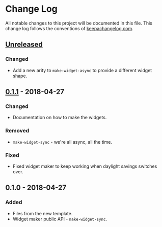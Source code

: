 # Change Log
All notable changes to this project will be documented in this file. This change log follows the conventions of [keepachangelog.com](http://keepachangelog.com/).

## [Unreleased]
### Changed
- Add a new arity to `make-widget-async` to provide a different widget shape.

## [0.1.1] - 2018-04-27
### Changed
- Documentation on how to make the widgets.

### Removed
- `make-widget-sync` - we're all async, all the time.

### Fixed
- Fixed widget maker to keep working when daylight savings switches over.

## 0.1.0 - 2018-04-27
### Added
- Files from the new template.
- Widget maker public API - `make-widget-sync`.

[Unreleased]: https://github.com/your-name/learn_clojure/compare/0.1.1...HEAD
[0.1.1]: https://github.com/your-name/learn_clojure/compare/0.1.0...0.1.1
